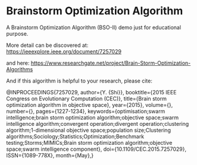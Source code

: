 # Brainstorm Optimization Algorithm

A Brainstorm Optimization Algorithm (BSO-II) demo just for educational purpose.

More detail can be discovered at:
https://ieeexplore.ieee.org/document/7257029

and here:
https://www.researchgate.net/project/Brain-Storm-Optimization-Algorithms

And if this algorithm is helpful to your research, please cite:

@INPROCEEDINGS{7257029, 
author={Y. {Shi}}, 
booktitle={2015 IEEE Congress on Evolutionary Computation (CEC)}, 
title={Brain storm optimization algorithm in objective space}, 
year={2015}, 
volume={}, 
number={}, 
pages={1227-1234}, 
keywords={optimisation;swarm intelligence;brain storm optimization algorithm;objective space;swarm intelligence algorithm;convergent operation;divergent operation;clustering algorithm;1-dimensional objective space;population size;Clustering algorithms;Sociology;Statistics;Optimization;Benchmark testing;Storms;MIMICs;Brain storm optimization algorithm;objective space;swarm intelligence component}, 
doi={10.1109/CEC.2015.7257029}, 
ISSN={1089-778X}, 
month={May},}
